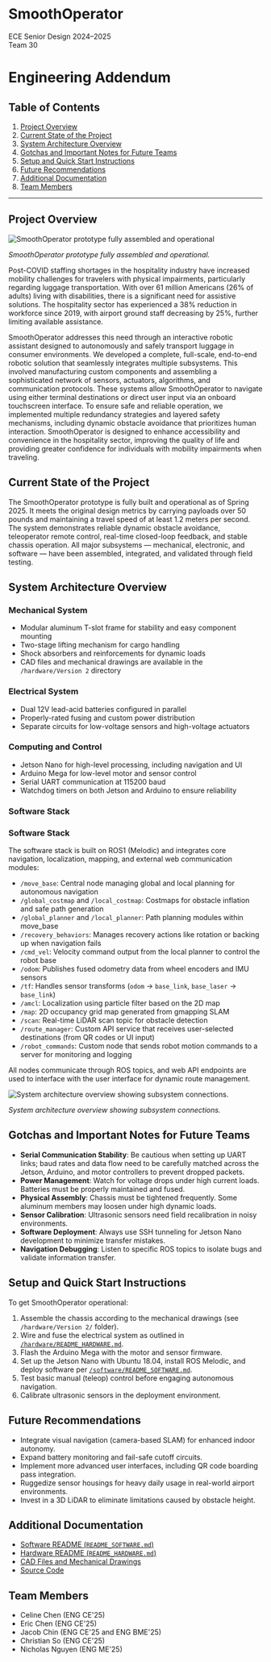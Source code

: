 # SmoothOperator
ECE Senior Design 2024–2025  
Team 30

# Engineering Addendum

## Table of Contents
1. [Project Overview](#project-overview)
2. [Current State of the Project](#current-state-of-the-project)
3. [System Architecture Overview](#system-architecture-overview)
4. [Gotchas and Important Notes for Future Teams](#gotchas-and-important-notes-for-future-teams)
5. [Setup and Quick Start Instructions](#setup-and-quick-start-instructions)
6. [Future Recommendations](#future-recommendations)
7. [Additional Documentation](#additional-documentation)
8. [Team Members](#team-members)

---

## Project Overview

![SmoothOperator prototype fully assembled and operational](https://github.com/user-attachments/assets/2bedc1f4-6bcd-478d-ab8f-67a9fdcd3274)

*SmoothOperator prototype fully assembled and operational.*

Post-COVID staffing shortages in the hospitality industry have increased mobility challenges for travelers with physical impairments, particularly regarding luggage transportation. With over 61 million Americans (26% of adults) living with disabilities, there is a significant need for assistive solutions. The hospitality sector has experienced a 38% reduction in workforce since 2019, with airport ground staff decreasing by 25%, further limiting available assistance. 

SmoothOperator addresses this need through an interactive robotic assistant designed to autonomously and safely transport luggage in consumer environments. We developed a complete, full-scale, end-to-end robotic solution that seamlessly integrates multiple subsystems. This involved manufacturing custom components and assembling a sophisticated network of sensors, actuators, algorithms, and communication protocols. These systems allow SmoothOperator to navigate using either terminal destinations or direct user input via an onboard touchscreen interface. To ensure safe and reliable operation, we implemented multiple redundancy strategies and layered safety mechanisms, including dynamic obstacle avoidance that prioritizes human interaction. SmoothOperator is designed to enhance accessibility and convenience in the hospitality sector, improving the quality of life and providing greater confidence for individuals with mobility impairments when traveling.


## Current State of the Project

The SmoothOperator prototype is fully built and operational as of Spring 2025. It meets the original design metrics by carrying payloads over 50 pounds and maintaining a travel speed of at least 1.2 meters per second. The system demonstrates reliable dynamic obstacle avoidance, teleoperator remote control, real-time closed-loop feedback, and stable chassis operation. All major subsystems — mechanical, electronic, and software — have been assembled, integrated, and validated through field testing.

## System Architecture Overview

### Mechanical System

- Modular aluminum T-slot frame for stability and easy component mounting
- Two-stage lifting mechanism for cargo handling
- Shock absorbers and reinforcements for dynamic loads
- CAD files and mechanical drawings are available in the `/hardware/Version 2` directory

### Electrical System

- Dual 12V lead-acid batteries configured in parallel
- Properly-rated fusing and custom power distribution
- Separate circuits for low-voltage sensors and high-voltage actuators

### Computing and Control

- Jetson Nano for high-level processing, including navigation and UI
- Arduino Mega for low-level motor and sensor control
- Serial UART communication at 115200 baud
- Watchdog timers on both Jetson and Arduino to ensure reliability

### Software Stack

### Software Stack

The software stack is built on ROS1 (Melodic) and integrates core navigation, localization, mapping, and external web communication modules:

- `/move_base`: Central node managing global and local planning for autonomous navigation
- `/global_costmap` and `/local_costmap`: Costmaps for obstacle inflation and safe path generation
- `/global_planner` and `/local_planner`: Path planning modules within move_base
- `/recovery_behaviors`: Manages recovery actions like rotation or backing up when navigation fails
- `/cmd_vel`: Velocity command output from the local planner to control the robot base
- `/odom`: Publishes fused odometry data from wheel encoders and IMU sensors
- `/tf`: Handles sensor transforms (`odom` → `base_link`, `base_laser` → `base_link`)
- `/amcl`: Localization using particle filter based on the 2D map
- `/map`: 2D occupancy grid map generated from gmapping SLAM
- `/scan`: Real-time LiDAR scan topic for obstacle detection
- `/route_manager`: Custom API service that receives user-selected destinations (from QR codes or UI input)
- `/robot_commands`: Custom node that sends robot motion commands to a server for monitoring and logging

All nodes communicate through ROS topics, and web API endpoints are used to interface with the user interface for dynamic route management.

![System architecture overview showing subsystem connections.](https://github.com/user-attachments/assets/6b65ac43-547f-48d7-abc9-0bd1be47d619)

*System architecture overview showing subsystem connections.*


## Gotchas and Important Notes for Future Teams

- **Serial Communication Stability**: Be cautious when setting up UART links; baud rates and data flow need to be carefully matched across the Jetson, Arduino, and motor controllers to prevent dropped packets.
- **Power Management**: Watch for voltage drops under high current loads. Batteries must be properly maintained and fused.
- **Physical Assembly**: Chassis must be tightened frequently. Some aluminum members may loosen under high dynamic loads.
- **Sensor Calibration**: Ultrasonic sensors need field recalibration in noisy environments.
- **Software Deployment**: Always use SSH tunneling for Jetson Nano development to minimize transfer mistakes.
- **Navigation Debugging**: Listen to specific ROS topics to isolate bugs and validate information transfer.

## Setup and Quick Start Instructions

To get SmoothOperator operational:

1. Assemble the chassis according to the mechanical drawings (see `/hardware/Version 2/` folder).
2. Wire and fuse the electrical system as outlined in [`/hardware/README_HARDWARE.md`](./hardware/README_Hardware.md).
3. Flash the Arduino Mega with the motor and sensor firmware.
4. Set up the Jetson Nano with Ubuntu 18.04, install ROS Melodic, and deploy software per [`/software/README_SOFTWARE.md`](./software/README_Software.md).
5. Test basic manual (teleop) control before engaging autonomous navigation.
6. Calibrate ultrasonic sensors in the deployment environment.

## Future Recommendations

- Integrate visual navigation (camera-based SLAM) for enhanced indoor autonomy.
- Expand battery monitoring and fail-safe cutoff circuits.
- Implement more advanced user interfaces, including QR code boarding pass integration.
- Ruggedize sensor housings for heavy daily usage in real-world airport environments.
- Invest in a 3D LiDAR to eliminate limitations caused by obstacle height.

## Additional Documentation

- [Software README (`README_SOFTWARE.md`)](./software/README_Software.md)
- [Hardware README (`README_HARDWARE.md`)](./hardware/README_Hardware.md)
- [CAD Files and Mechanical Drawings](./hardware/Version%202)
- [Source Code](./software/)

## Team Members
- Celine Chen (ENG CE'25)
- Eric Chen (ENG CE'25)
- Jacob Chin (ENG CE'25 and ENG BME'25)
- Christian So (ENG CE'25)
- Nicholas Nguyen (ENG ME'25)

